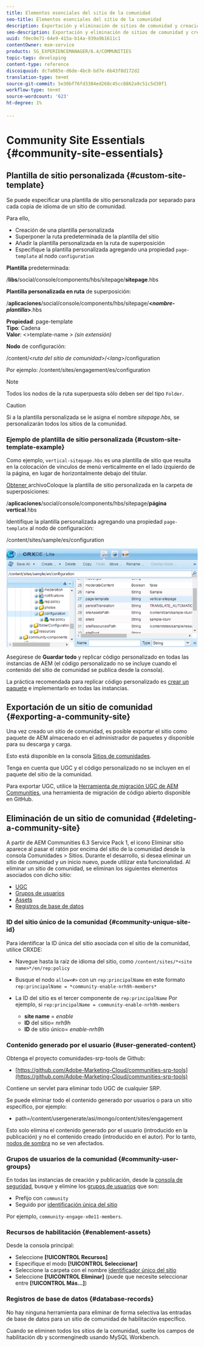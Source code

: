 ```yaml
---
title: Elementos esenciales del sitio de la comunidad
seo-title: Elementos esenciales del sitio de la comunidad
description: Exportación y eliminación de sitios de comunidad y creación de plantillas de sitio personalizadas
seo-description: Exportación y eliminación de sitios de comunidad y creación de plantillas de sitio personalizadas
uuid: f0ec0e71-64e9-415a-b14a-939a9b1611c1
contentOwner: msm-service
products: SG_EXPERIENCEMANAGER/6.4/COMMUNITIES
topic-tags: developing
content-type: reference
discoiquuid: dc7a085e-d6de-4bc8-bd7e-6b43f8d172d2
translation-type: tm+mt
source-git-commit: 5e30bf76fd3304ed268c45cc8862a9c51c5d30f1
workflow-type: tm+mt
source-wordcount: '623'
ht-degree: 1%

---
```



# Community Site Essentials {#community-site-essentials}

## Plantilla de sitio personalizada {#custom-site-template}

Se puede especificar una plantilla de sitio personalizada por separado para cada copia de idioma de un sitio de comunidad.

Para ello,

* Creación de una plantilla personalizada
* Superponer la ruta predeterminada de la plantilla del sitio
* Añadir la plantilla personalizada en la ruta de superposición
* Especifique la plantilla personalizada agregando una propiedad `page-template` al nodo `configuration`

**Plantilla** predeterminada:

/**libs**/social/console/components/hbs/sitepage/**sitepage**.hbs

**Plantilla personalizada en ruta** de superposición:

/**aplicaciones**/social/console/components/hbs/sitepage/**&lt;*nombre-plantilla*>**.hbs

**Propiedad**: page-template\
**Tipo**: Cadena\
**Valor**:  &lt;>template-name *> (sin extensión)*

**Nodo** de configuración:

/content/&lt;*ruta del sitio de comunidad*>/&lt;*lang*>/configuration

Por ejemplo: /content/sites/engagement/es/configuration

>[!NOTE]
>
>Todos los nodos de la ruta superpuesta sólo deben ser del tipo `Folder`.

>[!CAUTION]
>
>Si a la plantilla personalizada se le asigna el nombre *sitepage.hbs,* se personalizarán todos los sitios de la comunidad.

### Ejemplo de plantilla de sitio personalizada {#custom-site-template-example}

Como ejemplo, `vertical-sitepage.hbs` es una plantilla de sitio que resulta en la colocación de vínculos de menú verticalmente en el lado izquierdo de la página, en lugar de horizontalmente debajo del titular.

[Obtener ](assets/vertical-sitepage.hbs)
archivoColoque la plantilla de sitio personalizada en la carpeta de superposiciones:

/**aplicaciones**/social/console/components/hbs/sitepage/**página vertical**.hbs

Identifique la plantilla personalizada agregando una propiedad `page-template` al nodo de configuración:

/content/sites/sample/es/configuration

![chlimage_1-80](assets/chlimage_1-80.png)

Asegúrese de **Guardar todo** y replicar código personalizado en todas las instancias de AEM (el código personalizado no se incluye cuando el contenido del sitio de comunidad se publica desde la consola).

La práctica recomendada para replicar código personalizado es [crear un paquete](../../help/sites-administering/package-manager.md#creating-a-new-package) e implementarlo en todas las instancias.

## Exportación de un sitio de comunidad {#exporting-a-community-site}

Una vez creado un sitio de comunidad, es posible exportar el sitio como paquete de AEM almacenado en el administrador de paquetes y disponible para su descarga y carga.

Esto está disponible en la consola [Sitios de comunidades](sites-console.md#exporting-the-site).

Tenga en cuenta que UGC y el código personalizado no se incluyen en el paquete del sitio de la comunidad.

Para exportar UGC, utilice la [Herramienta de migración UGC de AEM Communities](https://github.com/Adobe-Marketing-Cloud/communities-ugc-migration), una herramienta de migración de código abierto disponible en GitHub.

## Eliminación de un sitio de comunidad {#deleting-a-community-site}

A partir de AEM Communities 6.3 Service Pack 1, el icono Eliminar sitio aparece al pasar el ratón por encima del sitio de la comunidad desde la consola Comunidades > Sitios. Durante el desarrollo, si desea eliminar un sitio de comunidad y un inicio nuevo, puede utilizar esta funcionalidad. Al eliminar un sitio de comunidad, se eliminan los siguientes elementos asociados con dicho sitio:

* [UGC](#user-generated-content)
* [Grupos de usuarios](#community-user-groups)
* [Assets](#enablement-assets)
* [Registros de base de datos](#database-records)

### ID del sitio único de la comunidad {#community-unique-site-id}

Para identificar la ID única del sitio asociada con el sitio de la comunidad, utilice CRXDE:

* Navegue hasta la raíz de idioma del sitio, como `/content/sites/*<site name>*/en/rep:policy`

* Busque el nodo `allow<#>` con un `rep:principalName` en este formato `rep:principalName = *community-enable-nrh9h-members*`

* La ID del sitio es el tercer componente de `rep:principalName`
Por ejemplo, si 
`rep:principalName = community-enable-nrh9h-members`

   * **site name** =  *enable*
   * **ID**  del sitio=  *nrh9h*
   * **ID**  de sitio único=  *enable-nrh9h*

### Contenido generado por el usuario {#user-generated-content}

Obtenga el proyecto comunidades-srp-tools de Github:

* [https://github.com/Adobe-Marketing-Cloud/communities-srp-tools](https://github.com/Adobe-Marketing-Cloud/communities-srp-tools)

Contiene un servlet para eliminar todo UGC de cualquier SRP.

Se puede eliminar todo el contenido generado por usuarios o para un sitio específico, por ejemplo:

* path=/content/usergenerate/asi/mongo/content/sites/engagement

Esto solo elimina el contenido generado por el usuario (introducido en la publicación) y no el contenido creado (introducido en el autor). Por lo tanto, [nodos de sombra](srp.md#shadownodes) no se ven afectados.

### Grupos de usuarios de la comunidad {#community-user-groups}

En todas las instancias de creación y publicación, desde la [consola de seguridad](../../help/sites-administering/security.md), busque y elimine los [grupos de usuarios](users.md) que son:

* Prefijo con `community`
* Seguido por [identificación única del sitio](#community-unique-site-id)

Por ejemplo, `community-engage-x0e11-members`.

### Recursos de habilitación {#enablement-assets}

Desde la consola principal:

* Seleccione **[!UICONTROL Recursos]**
* Especifique el modo **[!UICONTROL Seleccionar]**
* Seleccione la carpeta con el nombre [identificador único del sitio](#community-unique-site-id)
* Seleccione **[!UICONTROL Eliminar]** (puede que necesite seleccionar entre **[!UICONTROL Más...]**)

### Registros de base de datos {#database-records}

No hay ninguna herramienta para eliminar de forma selectiva las entradas de base de datos para un sitio de comunidad de habilitación específico.

Cuando se eliminen todos los sitios de la comunidad, suelte los campos de habilitación db y scormenginedb usando MySQL Workbench.
